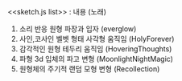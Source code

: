 <<sketch.js list>> : 내용 (노래)
1. 소리 반응 원형 파장과 입자 (everglow)
2. 사인,코사인 벨벳 형태 사각형 움직임 (HolyForever)
3. 감각적인 원형 테두리 움직임 (HoveringThoughts)
4. 파형 3d 입체의 파고 변형 (MoonlightNightMagic)
5. 원형체의 주기적 랜덤 모형 변형 (Recollection)


